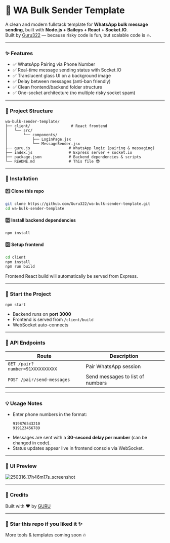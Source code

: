# 🚀 WA Bulk Sender Template

A clean and modern fullstack template for **WhatsApp bulk message sending**, built with **Node.js + Baileys + React + Socket.IO**.  
Built by [Guru322](https://github.com/Guru322) — because risky code is fun, but scalable code is 🔥.


---

### ✨ Features
- ✅ WhatsApp Pairing via Phone Number
- ✅ Real-time message sending status with Socket.IO
- ✅ Translucent glass UI on a background image
- ✅ Delay between messages (anti-ban friendly)
- ✅ Clean frontend/backend folder structure
- ✅ One-socket architecture (no multiple risky socket spam)

---

### 📁 Project Structure
```
wa-bulk-sender-template/
├── client/                  # React frontend
│   └── src/
│       └── components/
│           ├── LoginPage.jsx
│           └── MessageSender.jsx
├── guru.js                 # WhatsApp logic (pairing & messaging)
├── index.js                # Express server + socket.io
├── package.json            # Backend dependencies & scripts
└── README.md               # This file 😎
```

---

### 🔧 Installation

#### 1️⃣ Clone this repo
```bash
git clone https://github.com/Guru322/wa-bulk-sender-template.git
cd wa-bulk-sender-template
```

#### 2️⃣ Install backend dependencies
```bash
npm install
```

#### 3️⃣ Setup frontend
```bash
cd client
npm install
npm run build
```

Frontend React build will automatically be served from Express.

---

### 🏃 Start the Project
```bash
npm start
```
- Backend runs on **port 3000**
- Frontend is served from `/client/build`
- WebSocket auto-connects

---

### 🔌 API Endpoints
| Route | Description |
|-------|-------------|
| `GET /pair?number=91XXXXXXXXXX` | Pair WhatsApp session |
| `POST /pair/send-messages` | Send messages to list of numbers |

---

### 💡 Usage Notes
- Enter phone numbers in the format:  
  ```
  919876543210  
  919123456789
  ```
- Messages are sent with a **30-second delay per number** (can be changed in code).
- Status updates appear live in frontend console via WebSocket.

---

### 📸 UI Preview

![250316_17h46m17s_screenshot](https://github.com/user-attachments/assets/127dfa1e-1131-4070-a3f3-81af1e35c64d)

---

### 🤝 Credits
Built with ❤️ by [GURU](https://github.com/Guru322)

---

### 📢 Star this repo if you liked it ✨  
More tools & templates coming soon 🔥
